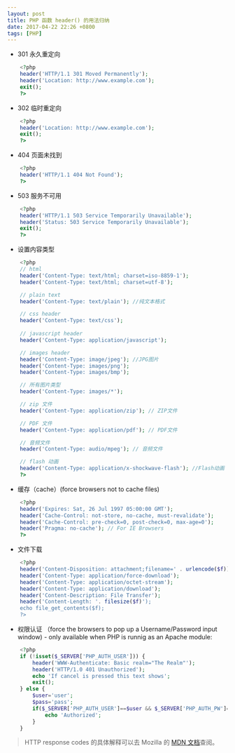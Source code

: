 ```yaml
---
layout: post
title: PHP 函数 header() 的用法归纳
date: 2017-04-22 22:26 +0800
tags: [PHP]
---
```


+ 301 永久重定向 
```php
    <?php
    header('HTTP/1.1 301 Moved Permanently');
    header('Location: http://www.example.com');
    exit();
    ?>
```    

+ 302 临时重定向
```php
    <?php
    header('Location: http://www.example.com');
    exit();
    ?>
```

+ 404 页面未找到
```php
    <?php
    header('HTTP/1.1 404 Not Found');
    ?>
```

+ 503 服务不可用
```php
    <?php
    header('HTTP/1.1 503 Service Temporarily Unavailable');
    header('Status: 503 Service Temporarily Unavailable');
    exit();
    ?>
```


+ 设置内容类型
```php
    <?php
    // html 
    header('Content-Type: text/html; charset=iso-8859-1');
    header('Content-Type: text/html; charset=utf-8');

    // plain text 
    header('Content-Type: text/plain'); //纯文本格式

    // css header
    header('Content-Type: text/css'); 
    
    // javascript header 
    header('Content-Type: application/javascript');

    // images header
    header('Content-Type: image/jpeg'); //JPG图片
    header('Content-Type: images/png');
    header('Content-Type: images/bmp');

    // 所有图片类型
    header('Content-Type: images/*'); 

    // zip 文件
    header('Content-Type: application/zip'); // ZIP文件

    // PDF 文件
    header('Content-Type: application/pdf'); // PDF文件

    // 音频文件
    header('Content-Type: audio/mpeg'); // 音频文件

    // flash 动画
    header('Content-Type: application/x-shockwave-flash'); //Flash动画
    ?>
```

+ 缓存（cache）(force browsers not to cache files)
```php
    <?php
    header('Expires: Sat, 26 Jul 1997 05:00:00 GMT');
    header('Cache-Control: not-store, no-cache, must-revalidate');
    header('Cache-Control: pre-check=0, post-check=0, max-age=0');
    header('Pragma: no-cache'); // For IE Browsers
    ?>
```

+ 文件下载 
```php
    <?php
    header('Content-Disposition: attachment;filename=' . urlencode($f));
    header('Content-Type: application/force-download');
    header('Content-Type: application/octet-stream');
    header('Content-Type: application/download');
    header('Content-Description: File Transfer');
    header('Content-Length: '. filesize($f)');
    echo file_get_contents($f);
    ?>
```

+ 权限认证 （force the browsers to pop up a Username/Password input window) - only available when PHP is runnig as an Apache module: 
```php
    <?php
    if (!isset($_SERVER['PHP_AUTH_USER'])) {
        header('WWW-Authenticate: Basic realm="The Realm"');
        header('HTTP/1.0 401 Unauthorized');
        echo 'If cancel is pressed this text shows';
        exit();
    } else {
        $user='user';
        $pass='pass';
        if($_SERVER['PHP_AUTH_USER']==$user && $_SERVER['PHP_AUTH_PW']==$pass){
            echo 'Authorized';
        }
    }
```

> HTTP response codes 的具体解释可以去 Mozilla 的 [MDN 文档](https://developer.mozilla.org/zh-CN/docs/Web/HTTP/Status)查阅。
